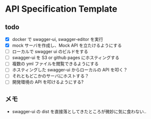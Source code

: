 # API Specification Template

## todo
- [x] docker で swagger-ui, swagger-editor を実行
- [x] mock サーバを作成し、Mock API を立たけるようにする
- [ ] ローカルで swagger ui のビルドをする
- [ ] swagger-ui を S3 or github pages にホスティングする
- [ ] 複数の yml ファイルを閲覧できるようにする
- [ ] ホスティングした swagger-ui からローカルの API を叩く？
- [ ] それともどこかのサーバにホストする？
- [ ] 開発環境の API を叩けるようにする?

## メモ
- swagger-ui の dist を直接落としてきたところが微妙に気に食わない..
